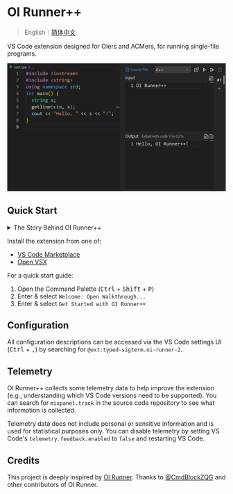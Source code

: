 # OI Runner++

> English｜[简体中文](https://gitee.com/typed-sigterm/oi-runner-2/blob/main/README.zh-CN.md)

VS Code extension designed for OIers and ACMers, for running single-file programs.

![](./assets/preview.png)

## Quick Start

<details>

<summary>The Story Behind OI Runner++</summary>

Running single C++ files in VS Code isn't straightforward, and I've **suffered** from this. Online tutorials often require configuring **lengthy, complex, and arcane** `.vscode/launch.json` and `.vscode/tasks.json` files, which is pure torture.

Compared to that, the [Code Runner](https://marketplace.visualstudio.com/items?itemName=formulahendry.code-runner) extension offers a better experience, but it's not suitable for the specific scenario of OI (competitive programming):

- It leaves messy history in the Terminal.
- It doesn't show execution time or exit code.
- You have to manually input test cases every time.

Later, I discovered [OI Runner](https://marketplace.visualstudio.com/items?itemName=CmdBlock.oi-runner). It's tailor-made for the OI scenario, and I personally think its experience is nearly perfect. However, after using it for a while, some issues became apparent:

- Execution time and exit code are mixed with the output.
- There's no status indication for compiling/running.
- The stop button doesn't work.
- The working directory for compilation/execution is the source file's directory, not the workspace directory.

I submitted a [PR](https://github.com/CmdBlockZQG/oi-runner/pull/9), but the maintainer seems to have abandoned OI Runner and didn't respond.

On 2024/6/21, I decided to develop OI Runner++, completely rewriting it based on OI Runner and releasing it. Therefore, OI Runner++ retains OI Runner's concise UI design but improves upon many features.

</details>

Install the extension from one of:

- [VS Code Marketplace](https://marketplace.visualstudio.com/items?itemName=typed-sigterm.oi-runner-2)
- [Open VSX](https://open-vsx.org/extension/typed-sigterm/oi-runner-2)

For a quick start guide:

1. Open the Command Palette (<kbd>Ctrl</kbd> + <kbd>Shift</kbd> + <kbd>P</kbd>)
2. Enter & select `Welcome: Open Walkthrough...`
3. Enter & select `Get Started with OI Runner++`

## Configuration

All configuration descriptions can be accessed via the VS Code settings UI (<kbd>Ctrl</kbd> + <kbd>,</kbd>) by searching for `@ext:typed-sigterm.oi-runner-2`.

## Telemetry

OI Runner++ collects some telemetry data to help improve the extension (e.g., understanding which VS Code versions need to be supported). You can search for `mixpanel.track` in the source code repository to see what information is collected.

Telemetry data does not include personal or sensitive information and is used for statistical purposes only. You can disable telemetry by setting VS Code's `telemetry.feedback.enabled` to `false` and restarting VS Code.

## Credits

This project is deeply inspired by [OI Runner](https://github.com/CmdBlockZQG/oi-runner). Thanks to [@CmdBlockZQG](https://github.com/CmdBlockZQG) and other contributors of OI Runner.

